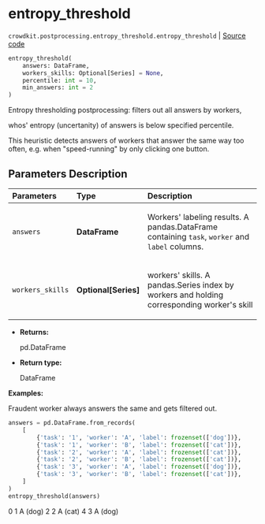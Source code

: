 # entropy_threshold
`crowdkit.postprocessing.entropy_threshold.entropy_threshold` | [Source code](https://github.com/Toloka/crowd-kit/blob/v1.1.0.rc4/crowdkit/postprocessing/entropy_threshold.py#L13)

```python
entropy_threshold(
    answers: DataFrame,
    workers_skills: Optional[Series] = None,
    percentile: int = 10,
    min_answers: int = 2
)
```

Entropy thresholding postprocessing: filters out all answers by workers,


whos' entropy (uncertanity) of answers is below specified percentile.

This heuristic detects answers of workers that answer the same way too often, e.g. when "speed-running" by only
clicking one button.

## Parameters Description

| Parameters | Type | Description |
| :----------| :----| :-----------|
`answers`|**DataFrame**|<p>Workers&#x27; labeling results. A pandas.DataFrame containing `task`, `worker` and `label` columns.</p>
`workers_skills`|**Optional\[Series\]**|<p>workers&#x27; skills. A pandas.Series index by workers and holding corresponding worker&#x27;s skill</p>

* **Returns:**

  pd.DataFrame

* **Return type:**

  DataFrame

**Examples:**

Fraudent worker always answers the same and gets filtered out.

```python
answers = pd.DataFrame.from_records(
    [
        {'task': '1', 'worker': 'A', 'label': frozenset(['dog'])},
        {'task': '1', 'worker': 'B', 'label': frozenset(['cat'])},
        {'task': '2', 'worker': 'A', 'label': frozenset(['cat'])},
        {'task': '2', 'worker': 'B', 'label': frozenset(['cat'])},
        {'task': '3', 'worker': 'A', 'label': frozenset(['dog'])},
        {'task': '3', 'worker': 'B', 'label': frozenset(['cat'])},
    ]
)
entropy_threshold(answers)
```
0    1         A  (dog)
2    2         A  (cat)
4    3         A  (dog)

